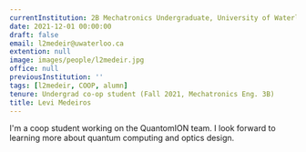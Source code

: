 ```yaml
---
currentInstitution: 2B Mechatronics Undergraduate, University of Waterloo
date: 2021-12-01 00:00:00
draft: false
email: l2medeir@uwaterloo.ca
extention: null
image: images/people/l2medeir.jpg
office: null
previousInstitution: ''
tags: [l2medeir, COOP, alumn]
tenure: Undergrad co-op student (Fall 2021, Mechatronics Eng. 3B)
title: Levi Medeiros
---
```



I'm a coop student working on the QuantomION team. I look forward to learning more about quantum computing and optics design.
